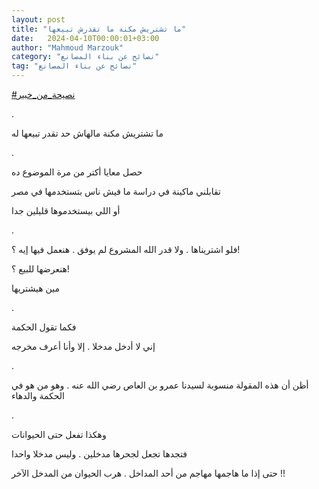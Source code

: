 ```yaml
---
layout: post
title: "ما تشتريش مكنة ما تقدرش تبيعها"
date:   2024-04-10T00:00:01+03:00
author: "Mahmoud Marzouk"
category: "نصائح عن بناء المصانع"
tag: "نصائح عن بناء المصانع"
---
```



[<u>\#نصيحة\_من\_خبير</u>](https://www.facebook.com/hashtag/%D9%86%D8%B5%D9%8A%D8%AD%D8%A9_%D9%85%D9%86_%D8%AE%D8%A8%D9%8A%D8%B1?__eep__=6&__cft__%5b0%5d=AZVkKQmWjv709o26JuJsbdcArLWyIaqBLZ-YTbe9qfzmYnTGtZ4_x2am_6Fm_puT0kdtJRT2DoMOqAmxP2nozOSgiLcqfNvYANJrPEXunobK4sbEevEsxQJC3KEBYAGGzB2tEmoWJSkjSjtf8Y1Bzy-fumnBrg6U5m6TAWXhiIuqjg&__tn__=*NK-R)

.

ما تشتريش مكنة مالهاش حد تقدر تبيعها له

.

حصل معايا أكتر من مرة الموضوع ده

تقابلني ماكينة في دراسة ما فيش ناس بتستخدمها في
مصر

أو اللي بيستخدموها قليلين جدا

.

فلو اشتريناها . ولا قدر الله المشروع لم يوفق . هنعمل
فيها إيه ؟!

هنعرضها للبيع ؟!

مين هيشتريها

.

فكما تقول الحكمة

إني لا أدخل مدخلا . إلا وأنا أعرف مخرجه

.

أظن أن هذه المقولة منسوبة لسيدنا عمرو بن العاص رضي الله
عنه . وهو من هو في الحكمة والدهاء

.

وهكذا تفعل حتى الحيوانات

فتجدها تجعل لجحرها مدخلين . وليس مدخلا واحدا

حتى إذا ما هاجمها مهاجم من أحد المداخل . هرب الحيوان من
المدخل الآخر !!
